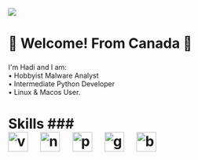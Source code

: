 <div align="left">
  <img src="https://visitor-badge.laobi.icu/badge?page_id=x7lex.x7lex&left_color=black&right_color=black&left_text=Views"  />
</div>

###

<h1 align="left">👋 Welcome! From Canada 🍁</h1>

###

<p align="left">I'm Hadi and I am:<br>• Hobbyist Malware Analyst <br>• Intermediate Python Developer <br>• Linux & Macos User.</p>

###

<h1 align="left"></h1>

<h1 align="left">Skills
###
<div align="left">
  <img src="https://skillicons.dev/icons?i=vscode" height="40" alt="vscode logo"  />
  <img width="12" />
  <img src="https://skillicons.dev/icons?i=neovim" height="40" alt="neovim logo"  />
  <img width="12" />
  <img src="https://skillicons.dev/icons?i=py" height="40" alt="python logo"  />
  <img width="12" />
  <img src="https://skillicons.dev/icons?i=git" height="40" alt="git logo"  />
  <img width="12" />
  <img src="https://skillicons.dev/icons?i=bash" height="40" alt="bash logo"  />
</div>

###
